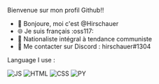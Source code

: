 Bienvenue sur mon profil Github!!

- 👋 Bonjoure, moi c'est @Hirschauer
- 🌐 Je suis français :oss117:
- 🚩 Nationaliste intégral à tendance communiste
- 🐒 Me contacter sur Discord : hirschauer#1304 

Language I use :

![JS](https://upload.wikimedia.org/wikipedia/commons/thumb/9/99/Unofficial_JavaScript_logo_2.svg/35px-Unofficial_JavaScript_logo_2.svg.png) ![HTML](https://upload.wikimedia.org/wikipedia/commons/thumb/6/61/HTML5_logo_and_wordmark.svg/35px-HTML5_logo_and_wordmark.svg.png) ![CSS](https://upload.wikimedia.org/wikipedia/commons/thumb/d/d5/CSS3_logo_and_wordmark.svg/25px-CSS3_logo_and_wordmark.svg.png) ![PY](https://upload.wikimedia.org/wikipedia/commons/thumb/c/c3/Python-logo-notext.svg/35px-Python-logo-notext.svg.png)
